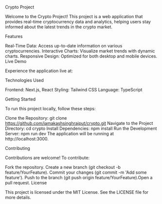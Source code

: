 Crypto Project

Welcome to the Crypto Project! This project is a web application that provides real-time cryptocurrency data and analytics, helping users stay informed about the latest trends in the crypto market.

Features

Real-Time Data: Access up-to-date information on various cryptocurrencies.​
Interactive Charts: Visualize market trends with dynamic charts.​
Responsive Design: Optimized for both desktop and mobile devices.​
Live Demo

Experience the application live at:

Technologies Used

Frontend: Next.js, React​
Styling: Tailwind CSS​
Language: TypeScript​

Getting Started

To run this project locally, follow these steps:

Clone the Repository:
git clone https://github.com/iamakashsinghrajput/crypto.git
Navigate to the Project Directory:
cd crypto
Install Dependencies:
npm install
Run the Development Server:
npm run dev
The application will be running at http://localhost:3000.

Contributing

Contributions are welcome! To contribute:

Fork the repository.​
Create a new branch (git checkout -b feature/YourFeature).​
Commit your changes (git commit -m 'Add some feature').​
Push to the branch (git push origin feature/YourFeature).​
Open a pull request.​
License

This project is licensed under the MIT License. See the LICENSE file for more details.
